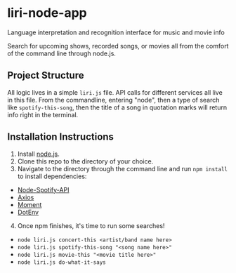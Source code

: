 # liri-node-app
Language interpretation and recognition interface for music and movie info

Search for upcoming shows, recorded songs, or movies all from the comfort of the command line through node.js.

## Project Structure

All logic lives in a simple `liri.js` file. API calls for different services all live in this file. From the commandline, entering "node", then a type of search like `spotify-this-song`, then the title of a song in quotation marks will return info right in the terminal.

## Installation Instructions

1. Install [node.js](https://nodejs.org).
2. Clone this repo to the directory of your choice.
3. Navigate to the directory through the command line and run `npm install` to install dependencies:
* [Node-Spotify-API](https://www.npmjs.com/package/node-spotify-api)
* [Axios](https://www.npmjs.com/package/axios)
* [Moment](https://www.npmjs.com/package/moment)
* [DotEnv](https://www.npmjs.com/package/dotenv)

4. Once npm finishes, it's time to run some searches! 
* `node liri.js concert-this <artist/band name here>`
* `node liri.js spotify-this-song "<song name here>"`
* `node liri.js movie-this "<movie title here>"`
* `node liri.js do-what-it-says`



